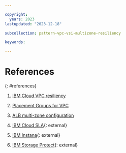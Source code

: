 ```yaml
---

copyright:
  years: 2023
lastupdated: "2023-12-18"

subcollection: pattern-vpc-vsi-multizone-resiliency

keywords:

---
```


# References
{: #references}

1. [IBM Cloud VPC resiliency](/docs/vpc-resiliency)

2. [Placement Groups for VPC](/docs/vpc?topic=vpc-about-placement-groups-for-vpc)

3. [ALB multi-zone configuration](/docs/vpc?topic=vpc-load-balancers-about&interface=api#horizontal-scaling)

4. [IBM Cloud SLA](https://www.ibm.com/support/customer/csol/terms/?id=i126-9268&lc=en#detail-document){: external}

5. [IBM Instana](https://www.ibm.com/docs/en/instana-observability/current?topic=overview){: external}

6. [IBM Storage Protect](https://cloud.ibm.com/catalog/content/SPonIBMCloud-20c54034-d319-48c0-beb6-0b4adc54265c-global){: external}
